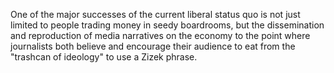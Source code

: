  One of the major successes of the current liberal status quo is not just limited to people trading money in seedy boardrooms, but the dissemination and reproduction of media narratives on the economy to the point where journalists both believe and encourage their audience to eat from the "trashcan of ideology" to use a Zizek phrase. 